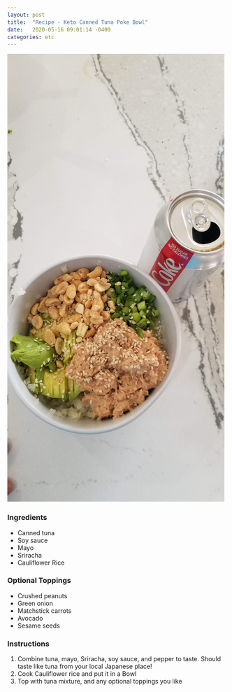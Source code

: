 ```yaml
---
layout: post
title:  "Recipe - Keto Canned Tuna Poke Bowl"
date:   2020-05-16 09:01:14 -0400
categories: etc
---
```


![Picture](/images/recipes/poke.jpg)

### Ingredients
* Canned tuna
* Soy sauce
* Mayo
* Sriracha
* Cauliflower Rice

### Optional Toppings
* Crushed peanuts
* Green onion
* Matchstick carrots
* Avocado
* Sesame seeds

### Instructions
1. Combine tuna, mayo, Sriracha, soy sauce, and pepper to taste. Should taste like tuna from your local Japanese place!
2. Cook Cauliflower rice and put it in a Bowl
3. Top with tuna mixture, and any optional toppings you like
